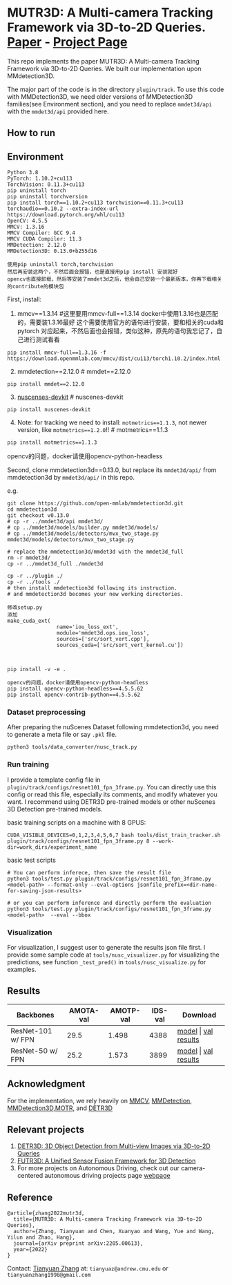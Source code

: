 # MUTR3D: A Multi-camera Tracking Framework via 3D-to-2D Queries.  [Paper](https://arxiv.org/abs/2205.00613) - [Project Page](https://tsinghua-mars-lab.github.io/mutr3d/)


This repo implements the paper MUTR3D: A Multi-camera Tracking Framework via 3D-to-2D Queries. We built our implementation upon MMdetection3D.

The major part of the code is in the directory `plugin/track`. To use this code with MMDetection3D, we need older versions of MMDetection3D families(see Environment section), and you need to replace `mmdet3d/api` with the `mmdet3d/api` provided here. 


## How to run



## Environment
```
Python 3.8
PyTorch: 1.10.2+cu113
TorchVision: 0.11.3+cu113
pip uninstall torch
pip uninstall torchversion
pip install torch==1.10.2+cu113 torchvision==0.11.3+cu113 torchaudio==0.10.2 --extra-index-url https://download.pytorch.org/whl/cu113
OpenCV: 4.5.5
MMCV: 1.3.16
MMCV Compiler: GCC 9.4
MMCV CUDA Compiler: 11.3
MMDetection: 2.12.0
MMDetection3D: 0.13.0+b255d16

使用pip uninstall torch,torchvision
然后再安装这两个，不然后面会报错，也是直接用pip install 安装就好
opencv也直接卸载，然后等安装了mmdet3d之后，他会自己安装一个最新版本，你再下载相关的contribute的模块包
```



First, install: 
1. mmcv==1.3.14   #这里要用mmcv-full==1.3.14 docker中使用1.3.16也是匹配的，需要装1.3.16最好
这个需要使用官方的语句进行安装，要和相关的cuda和pytorch 对应起来，不然后面也会报错，类似这种，原先的语句我忘记了，自己进行测试看看
```
pip install mmcv-full==1.3.16 -f https://download.openmmlab.com/mmcv/dist/cu113/torch1.10.2/index.html
```

2. mmdetection==2.12.0    # mmdet==2.12.0
```
pip install mmdet==2.12.0
```
3. [nuscenses-devkit](https://github.com/nutonomy/nuscenes-devkit)    # nuscenes-devkit
```
pip install nuscenes-devkit
```
4. Note: for tracking we need to install:
`motmetrics==1.1.3`, not newer version, like `motmetrics==1.2.0`!!   # motmetrics==1.1.3
```
pip install motmetrics==1.1.3
```


opencv的问题，docker请使用opencv-python-headless


Second, clone mmdetection3d==0.13.0, but replace its `mmdet3d/api/` from mmdetection3d by `mmdet3d/api/` in this repo.

e.g. 
```
git clone https://github.com/open-mmlab/mmdetection3d.git
cd mmdetection3d
git checkout v0.13.0
# cp -r ../mmdet3d/api mmdet3d/
# cp ../mmdet3d/models/builder.py mmdet3d/models/
# cp ../mmdet3d/models/detectors/mvx_two_stage.py mmdet3d/models/detectors/mvx_two_stage.py

# replace the mmdetection3d/mmdet3d with the mmdet3d_full
rm -r mmdet3d/
cp -r ../mmdet3d_full ./mmdet3d

cp -r ../plugin ./ 
cp -r ../tools ./ 
# then install mmdetection3d following its instruction. 
# and mmdetection3d becomes your new working directories. 

修改setup.py
添加
make_cuda_ext(
                name='iou_loss_ext',
                module='mmdet3d.ops.iou_loss',
                sources=['src/sort_vert.cpp'],
                sources_cuda=['src/sort_vert_kernel.cu'])



pip install -v -e .
```

```
opencv的问题，docker请使用opencv-python-headless
pip install opencv-python-headless==4.5.5.62
pip install opencv-contrib-python==4.5.5.62
```


### Dataset preprocessing
After preparing the nuScenes Dataset following mmdetection3d,  you need to generate a meta file or say `.pkl` file. 

```
python3 tools/data_converter/nusc_track.py
```


### Run training

I provide a template config file in `plugin/track/configs/resnet101_fpn_3frame.py`. You can directly use this config or read this file, especially its comments, and modify whatever you want. I recommend using DETR3D pre-trained models or other nuScenes 3D Detection pre-trained models. 

basic training scripts on a machine with 8 GPUS: 
```
CUDA_VISIBLE_DEVICES=0,1,2,3,4,5,6,7 bash tools/dist_train_tracker.sh plugin/track/configs/resnet101_fpn_3frame.py 8 --work-dir=work_dirs/experiment_name
```

basic test scripts
```
# You can perform inferece, then save the result file
python3 tools/test.py plugin/track/configs/resnet101_fpn_3frame.py <model-path> --format-only --eval-options jsonfile_prefix=<dir-name-for-saving-json-results>

# or you can perform inference and directly perform the evaluation
python3 tools/test.py plugin/track/configs/resnet101_fpn_3frame.py <model-path>  --eval --bbox
```

### Visualization
For visualization, I suggest user to generate the results json file first. I provide some sample code at `tools/nusc_visualizer.py` for visualizing the predictions, see function `_test_pred()` in `tools/nusc_visualize.py` for examples. 

## Results

| Backbones  | AMOTA-val | AMOTP-val | IDS-val | Download |   
|---|---|---| --- | --- |
| ResNet-101 w/ FPN  | 29.5  | 1.498 | 4388 | [model](https://drive.google.com/file/d/1MXbHWalo-zyt9TU31x-re4wOuX5G4wOH/view?usp=sharing) \| [val results](https://drive.google.com/file/d/1qf8D3cTDCdlspOEJpgRXnSGW9AotaRxP/view?usp=sharing)  |
| ResNet-50 w/ FPN  |  25.2 |  1.573| 3899 | [model](https://drive.google.com/file/d/1_BPDvDPKN7j476w2g5IMAagCW5szfF2y/view?usp=sharing) \| [val results](https://drive.google.com/file/d/1bIgsRgBwTjcGzlNaHAoXMCLWsqEr3cnH/view?usp=sharing)  |



## Acknowledgment

For the implementation, we rely heavily on [MMCV](https://github.com/open-mmlab/mmcv), [MMDetection](https://github.com/open-mmlab/mmdetection), [MMDetection3D](https://github.com/open-mmlab/mmdetection3d),[MOTR](https://github.com/megvii-model/MOTR), and [DETR3D](https://github.com/WangYueFt/detr3d)



## Relevant projects 
1. [DETR3D: 3D Object Detection from Multi-view Images via 3D-to-2D Queries](https://tsinghua-mars-lab.github.io/detr3d/)
2. [FUTR3D: A Unified Sensor Fusion Framework for 3D Detection](https://tsinghua-mars-lab.github.io/futr3d/)
3. For more projects on Autonomous Driving, check out our camera-centered autonomous driving projects page [webpage](https://tsinghua-mars-lab.github.io/vcad/) 


## Reference


```
@article{zhang2022mutr3d,
  title={MUTR3D: A Multi-camera Tracking Framework via 3D-to-2D Queries},
  author={Zhang, Tianyuan and Chen, Xuanyao and Wang, Yue and Wang, Yilun and Zhao, Hang},
  journal={arXiv preprint arXiv:2205.00613},
  year={2022}
}
```

Contact: [Tianyuan Zhang](http://tianyuanzhang.com/) at: `tianyuaz@andrew.cmu.edu` or `tianyuanzhang1998@gmail.com`
